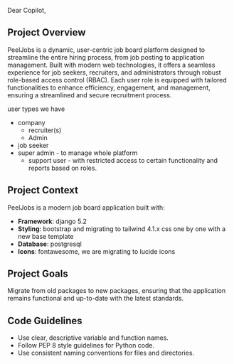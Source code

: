 Dear Copilot,

## Project Overview

PeelJobs is a dynamic, user-centric job board platform designed to streamline the entire hiring process, from job posting to application management. Built with modern web technologies, it offers a seamless experience for job seekers, recruiters, and administrators through robust role-based access control (RBAC).
Each user role is equipped with tailored functionalities to enhance efficiency, engagement, and management, ensuring a streamlined and secure recruitment process.

user types we have
    
-   company
    -   recruiter(s)
    -   Admin
-   job seeker
-   super admin - to manage whole platform
    -   support user - with restricted access to certain functionality and reports based on roles.

## Project Context

PeelJobs is a modern job board application built with:
- **Framework**: django 5.2
- **Styling**: bootstrap and migrating to tailwind 4.1.x css one by one with a new base template
- **Database**: postgresql
- **Icons**: fontawesome, we are migrating to lucide icons

## Project Goals
Migrate from old packages to new packages, ensuring that the application remains functional and up-to-date with the latest standards.


## Code Guidelines
- Use clear, descriptive variable and function names.
- Follow PEP 8 style guidelines for Python code.
- Use consistent naming conventions for files and directories.
